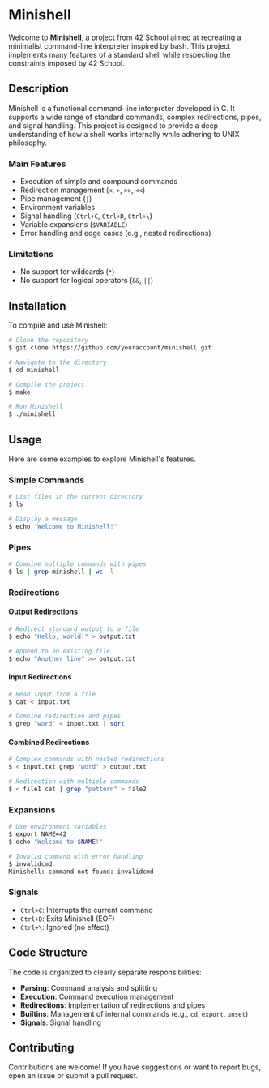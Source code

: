 # Minishell

Welcome to **Minishell**, a project from 42 School aimed at recreating a minimalist command-line interpreter inspired by bash. This project implements many features of a standard shell while respecting the constraints imposed by 42 School.

## Description

Minishell is a functional command-line interpreter developed in C. It supports a wide range of standard commands, complex redirections, pipes, and signal handling. This project is designed to provide a deep understanding of how a shell works internally while adhering to UNIX philosophy.

### Main Features

- Execution of simple and compound commands
- Redirection management (`<`, `>`, `>>`, `<<`)
- Pipe management (`|`)
- Environment variables
- Signal handling (`Ctrl+C`, `Ctrl+D`, `Ctrl+\`)
- Variable expansions (`$VARIABLE`)
- Error handling and edge cases (e.g., nested redirections)

### Limitations

- No support for wildcards (`*`)
- No support for logical operators (`&&`, `||`)

## Installation

To compile and use Minishell:

```bash
# Clone the repository
$ git clone https://github.com/youraccount/minishell.git

# Navigate to the directory
$ cd minishell

# Compile the project
$ make

# Run Minishell
$ ./minishell
```

## Usage

Here are some examples to explore Minishell's features.

### Simple Commands

```bash
# List files in the current directory
$ ls

# Display a message
$ echo "Welcome to Minishell!"
```

### Pipes

```bash
# Combine multiple commands with pipes
$ ls | grep minishell | wc -l
```

### Redirections

#### Output Redirections

```bash
# Redirect standard output to a file
$ echo "Hello, world!" > output.txt

# Append to an existing file
$ echo "Another line" >> output.txt
```

#### Input Redirections

```bash
# Read input from a file
$ cat < input.txt

# Combine redirection and pipes
$ grep "word" < input.txt | sort
```

#### Combined Redirections

```bash
# Complex commands with nested redirections
$ < input.txt grep "word" > output.txt

# Redirection with multiple commands
$ < file1 cat | grep "pattern" > file2
```

### Expansions

```bash
# Use environment variables
$ export NAME=42
$ echo "Welcome to $NAME!"

# Invalid command with error handling
$ invalidcmd
Minishell: command not found: invalidcmd
```

### Signals

- `Ctrl+C`: Interrupts the current command
- `Ctrl+D`: Exits Minishell (EOF)
- `Ctrl+\`: Ignored (no effect)

## Code Structure

The code is organized to clearly separate responsibilities:

- **Parsing**: Command analysis and splitting
- **Execution**: Command execution management
- **Redirections**: Implementation of redirections and pipes
- **Builtins**: Management of internal commands (e.g., `cd`, `export`, `unset`)
- **Signals**: Signal handling

## Contributing

Contributions are welcome! If you have suggestions or want to report bugs, open an issue or submit a pull request.
